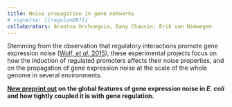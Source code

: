 ```yaml
---
title: Noise propagation in gene networks
# vignette: [[regulonDB?]]
collaborators: Arantxa Urchueguia, Dany Chauvin, Erik van Nimwegen
---
```


Stemming from the observation that regulatory interactions promote gene expression noise ([Wolf, *et al.* 2015](http://dx.doi.org/10.7554/eLife.05856)), these experimental projects focus on how the induction of regulated promoters affects their noise properties, and on the propagation of gene expression noise at the scale of the whole genome in several environments.

**[New preprint out](https://doi.org/10.1101/795369) on the global features of gene expression noise in *E. coli* and how tightly coupled it is with gene regulation.**